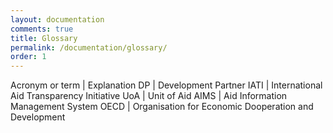 ```yaml
---
layout: documentation
comments: true
title: Glossary
permalink: /documentation/glossary/
order: 1
---
```


Acronym or term | Explanation
DP | Development Partner
IATI | International Aid Transparency Initiative
UoA | Unit of Aid
AIMS | Aid Information Management System
OECD | Organisation for Economic Dooperation and Development
